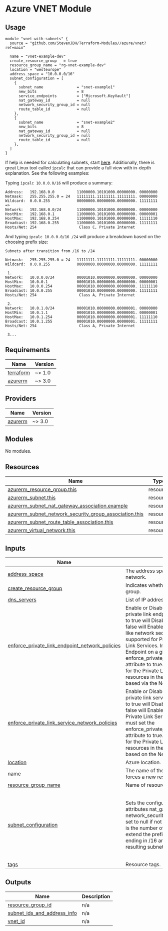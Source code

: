 # Azure VNET Module

## Usage

```hcl
module "vnet-with-subnets" {
  source = "github.com/StevenJDH/Terraform-Modules//azure/vnet?ref=main"

  name = "vnet-example-dev"
  create_resource_group   = true
  resource_group_name = "rg-vnet-example-dev"
  location = "westeurope"
  address_space = "10.0.0.0/16"
  subnet_configuration = [
    {
      subnet_name               = "snet-example1"
      new_bits                  = 8
      service_endpoints         = ["Microsoft.KeyVault"]
      nat_gateway_id            = null
      network_security_group_id = null
      route_table_id            = null
    },
    {
      subnet_name               = "snet-example2"
      new_bits                  = 8
      nat_gateway_id            = null
      network_security_group_id = null
      route_table_id            = null
    },
  ]
}
```

If help is needed for calculating subnets, start [here](https://www.site24x7.com/tools/ipv4-subnetcalculator.html). Additionally, there is great Linux tool called `ipcalc` that can provide a full view with in-depth explanation. See the following examples:

Typing `ipcalc 10.0.0.0/16` will produce a summary:

```shell
Address:   192.168.0.0          11000000.10101000.00000000. 00000000
Netmask:   255.255.255.0 = 24   11111111.11111111.11111111. 00000000
Wildcard:  0.0.0.255            00000000.00000000.00000000. 11111111
=>
Network:   192.168.0.0/24       11000000.10101000.00000000. 00000000
HostMin:   192.168.0.1          11000000.10101000.00000000. 00000001
HostMax:   192.168.0.254        11000000.10101000.00000000. 11111110
Broadcast: 192.168.0.255        11000000.10101000.00000000. 11111111
Hosts/Net: 254                   Class C, Private Internet
```

And typing `ipcalc 10.0.0.0/16 /24` will produce a breakdown based on the choosing prefix size:

```shell
Subnets after transition from /16 to /24

Netmask:   255.255.255.0 = 24   11111111.11111111.11111111. 00000000
Wildcard:  0.0.0.255            00000000.00000000.00000000. 11111111

 1.
Network:   10.0.0.0/24          00001010.00000000.00000000. 00000000
HostMin:   10.0.0.1             00001010.00000000.00000000. 00000001
HostMax:   10.0.0.254           00001010.00000000.00000000. 11111110
Broadcast: 10.0.0.255           00001010.00000000.00000000. 11111111
Hosts/Net: 254                   Class A, Private Internet

 2.
Network:   10.0.1.0/24          00001010.00000000.00000001. 00000000
HostMin:   10.0.1.1             00001010.00000000.00000001. 00000001
HostMax:   10.0.1.254           00001010.00000000.00000001. 11111110
Broadcast: 10.0.1.255           00001010.00000000.00000001. 11111111
Hosts/Net: 254                   Class A, Private Internet

 3...
```

<!-- BEGIN_TF_DOCS -->
## Requirements

| Name | Version |
|------|---------|
| <a name="requirement_terraform"></a> [terraform](#requirement\_terraform) | ~> 1.0 |
| <a name="requirement_azurerm"></a> [azurerm](#requirement\_azurerm) | ~> 3.0 |

## Providers

| Name | Version |
|------|---------|
| <a name="provider_azurerm"></a> [azurerm](#provider\_azurerm) | ~> 3.0 |

## Modules

No modules.

## Resources

| Name | Type |
|------|------|
| [azurerm_resource_group.this](https://registry.terraform.io/providers/hashicorp/azurerm/latest/docs/resources/resource_group) | resource |
| [azurerm_subnet.this](https://registry.terraform.io/providers/hashicorp/azurerm/latest/docs/resources/subnet) | resource |
| [azurerm_subnet_nat_gateway_association.example](https://registry.terraform.io/providers/hashicorp/azurerm/latest/docs/resources/subnet_nat_gateway_association) | resource |
| [azurerm_subnet_network_security_group_association.this](https://registry.terraform.io/providers/hashicorp/azurerm/latest/docs/resources/subnet_network_security_group_association) | resource |
| [azurerm_subnet_route_table_association.this](https://registry.terraform.io/providers/hashicorp/azurerm/latest/docs/resources/subnet_route_table_association) | resource |
| [azurerm_virtual_network.this](https://registry.terraform.io/providers/hashicorp/azurerm/latest/docs/resources/virtual_network) | resource |

## Inputs

| Name | Description | Type | Default | Required |
|------|-------------|------|---------|:--------:|
| <a name="input_address_space"></a> [address\_space](#input\_address\_space) | The address space that is used the virtual network. | `string` | `"10.0.0.0/16"` | no |
| <a name="input_create_resource_group"></a> [create\_resource\_group](#input\_create\_resource\_group) | Indicates whether or not to create a resource group. | `bool` | `true` | no |
| <a name="input_dns_servers"></a> [dns\_servers](#input\_dns\_servers) | List of IP addresses of DNS servers. | `list(string)` | `[]` | no |
| <a name="input_enforce_private_link_endpoint_network_policies"></a> [enforce\_private\_link\_endpoint\_network\_policies](#input\_enforce\_private\_link\_endpoint\_network\_policies) | Enable or Disable network policies for the private link endpoint on the subnet. Setting this to true will Disable the policy and setting this to false will Enable the policy. Network policies, like network security groups (NSG), are not supported for Private Link Endpoints or Private Link Services. In order to deploy a Private Link Endpoint on a given subnet, you must set the enforce\_private\_link\_endpoint\_network\_policies attribute to true. This setting is only applicable for the Private Link Endpoint, for all other resources in the subnet access is controlled based via the Network Security Group. | `bool` | `false` | no |
| <a name="input_enforce_private_link_service_network_policies"></a> [enforce\_private\_link\_service\_network\_policies](#input\_enforce\_private\_link\_service\_network\_policies) | Enable or Disable network policies for the private link service on the subnet. Setting this to true will Disable the policy and setting this to false will Enable the policy. In order to deploy a Private Link Service on a given subnet, you must set the enforce\_private\_link\_service\_network\_policies attribute to true. This setting is only applicable for the Private Link Service, for all other resources in the subnet access is controlled based on the Network Security Group. | `bool` | `false` | no |
| <a name="input_location"></a> [location](#input\_location) | Azure location. | `string` | n/a | yes |
| <a name="input_name"></a> [name](#input\_name) | The name of the virtual network. Changing this forces a new resource to be created. | `string` | n/a | yes |
| <a name="input_resource_group_name"></a> [resource\_group\_name](#input\_resource\_group\_name) | Name of resource group. | `string` | n/a | yes |
| <a name="input_subnet_configuration"></a> [subnet\_configuration](#input\_subnet\_configuration) | Sets the configuration for the subnet. For attributes nat\_gateway\_id, network\_security\_group\_id and route\_table\_id, set to null if not needed. The new\_bits attribute is the number of additional bits with which to extend the prefix. For example, if given a prefix ending in /16 and a new\_bits value of 88, the resulting subnet address will have length /24. | <pre>list(object({<br>    subnet_name               = string<br>    new_bits                  = number<br>    service_endpoints         = optional(list(string))<br>    nat_gateway_id            = string<br>    network_security_group_id = string<br>    route_table_id            = string<br>  }))</pre> | <pre>[<br>  {<br>    "nat_gateway_id": null,<br>    "network_security_group_id": null,<br>    "new_bits": 8,<br>    "route_table_id": null,<br>    "service_endpoints": null,<br>    "subnet_name": "snet-default"<br>  }<br>]</pre> | no |
| <a name="input_tags"></a> [tags](#input\_tags) | Resource tags. | `map(string)` | `null` | no |

## Outputs

| Name | Description |
|------|-------------|
| <a name="output_resource_group_id"></a> [resource\_group\_id](#output\_resource\_group\_id) | n/a |
| <a name="output_subnet_ids_and_address_info"></a> [subnet\_ids\_and\_address\_info](#output\_subnet\_ids\_and\_address\_info) | n/a |
| <a name="output_vnet_id"></a> [vnet\_id](#output\_vnet\_id) | n/a |
<!-- END_TF_DOCS -->